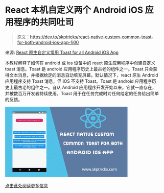 # React 本机自定义两个 Android iOS 应用程序的共同吐司

> 原文：<https://dev.to/skptricks/react-native-custom-common-toast-for-both-android-ios-app-1j00>

来源: [React 原生自定义常用 Toast for all Android iOS App](https://www.skptricks.com/2019/08/react-native-custom-common-toast-for-android-ios.html)

本教程解释了如何在 android 或 ios 设备中的 react 原生应用程序中创建自定义 toast 消息。Toast 是 android 应用程序历史上最古老的组件之一。Toast 只会获得文本消息，并根据给定的消息自动填充屏幕。默认情况下，react 原生 Android 应用程序支持 Toast 消息，但 iOS 不支持 Toast。Toast 是 android 应用程序历史上最古老的组件之一。自从 Android 应用程序开发开始以来，它就一直存在，并被数百万开发者持续使用。Toast 用于在任务完成时对任何给定的任务给出简单的反馈。

[![](img/91f475603e311171982344f8c6cc9366.png)](https://res.cloudinary.com/practicaldev/image/fetch/s--f4ecv8EP--/c_limit%2Cf_auto%2Cfl_progressive%2Cq_auto%2Cw_880/https://1.bp.blogspot.com/-hQa5D-yMxVo/XVVeD1NFXQI/AAAAAAAADUE/Kon5pWpkOyEJic0tXbDHSlK9b9fYqFcpQCLcBGAs/s400/react-native-custom-common-toast-for-android-ios.jpg)

[点击此处阅读更多信息](https://www.skptricks.com/2019/08/react-native-custom-common-toast-for-android-ios.html)